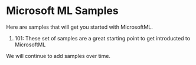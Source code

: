 # Microsoft ML Samples

Here are samples that will get you started with MicrosoftML. 

1. 101: These set of samples are a great starting point to get introducted to MicrosoftML

We will continue to add samples over time.
